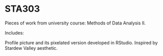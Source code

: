 # STA303

Pieces of work from university course: Methods of Data Analysis II.

Includes:

  Profile picture and its pixelated version developed in RStudio. Inspired by Stardew Valley aesthetic.
